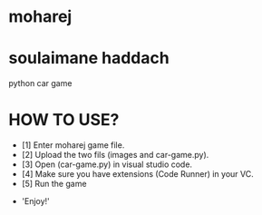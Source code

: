 # moharej
# soulaimane haddach
python car game
# HOW TO USE?


- [1] Enter moharej game file.
- [2] Upload the two fils (images and car-game.py).
- [3] Open (car-game.py) in visual studio code.
- [4] Make sure you have extensions (Code Runner) in your VC.
- [5] Run the game

* 'Enjoy!'
